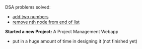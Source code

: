 DSA problems solved:

- [add two numbers](https://github.com/abdus/leetcode/blob/master/linkedlist__add-two-numbers/)
- [remove nth node from end of list](https://github.com/abdus/leetcode/tree/master/linkedlist__remove-nth-node-from-end-of-list)

**Started a new Project:** A Project Management Webapp

- put in a huge amount of time in designing it (not finished yet)
